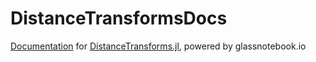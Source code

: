 # DistanceTransformsDocs

[Documentation](https://glassnotebook.io/repo/26) for [DistanceTransforms.jl](https://github.com/Dale-Black/DistanceTransforms.jl), powered by glassnotebook.io

